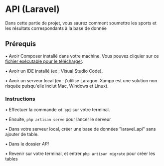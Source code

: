 # API (Laravel)

Dans cette partie de projet, vous saurez comment soumettre les sports et les résultats correspondants à la base de donnée

## Prérequis

• Avoir Composer installé dans votre machine. Vous pouvez cliquier sur ce [fichier exécutable pour le télécharger](https://getcomposer.org/Composer-Setup.exe).

• Avoir un IDE installé (ex : Visual Studio Code).

• Avoir un serveur local (ex : j'utilise Laragon. Xampp est une solution non risquée puisqu'elle inclut Mac, Windows et Linux).

### Instructions

• Effectuer la commande `cd api` sur votre terminal.

• Ensuite, `php artisan serve` pour lancer le serveur

• Dans votre serveur local, créer une base de données "laravel_api" sans ajouter de table.

• Dans le dossier *API*

• Revenir sur votre terminal, et entrer `php artisan migrate` pour créer les tables 

